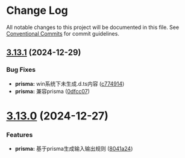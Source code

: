 # Change Log

All notable changes to this project will be documented in this file.
See [Conventional Commits](https://conventionalcommits.org) for commit guidelines.

## [3.13.1](https://github.com/aomex/aomex/compare/v3.13.0...v3.13.1) (2024-12-29)


### Bug Fixes

* **prisma:** win系统下未生成.d.ts内容 ([c774914](https://github.com/aomex/aomex/commit/c7749142a6ad3df8a828e26e4bc9762648488d61))
* **prisma:** 兼容prisma ([0dfcc07](https://github.com/aomex/aomex/commit/0dfcc0746e1fe4c59bad9cff9aeff878591b22da))





# [3.13.0](https://github.com/aomex/aomex/compare/v3.12.1...v3.13.0) (2024-12-27)


### Features

* **prisma:** 基于prisma生成输入输出规则 ([8041a24](https://github.com/aomex/aomex/commit/8041a240183e87541f3b81a3046126f55f037232))

